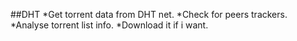 ##DHT 
*Get torrent data from DHT net.
*Check for peers trackers.
*Analyse torrent list info.
*Download it if i want.